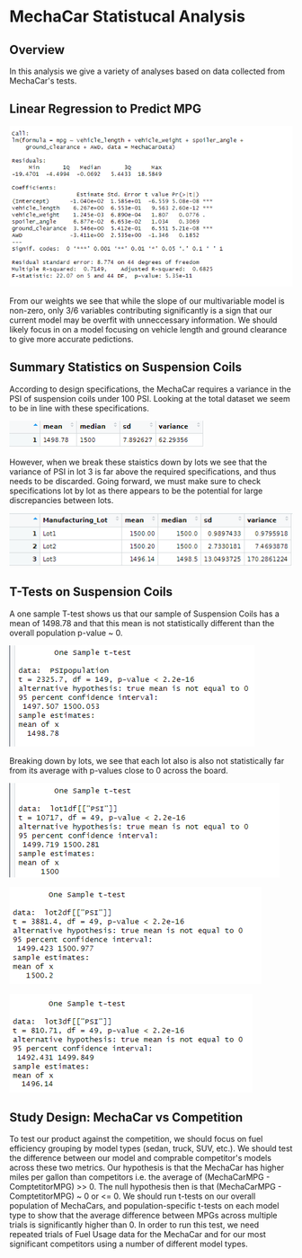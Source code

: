 # MechaCar Statistucal Analysis

## Overview 
In this analysis we give a variety of analyses based on data collected from MechaCar's tests.

## Linear Regression to Predict MPG

![](https://raw.githubusercontent.com/SecretDoves3000/MechaCar_Statistucal_Analysis/main/images/MechaCarRegressionSS.png)

From our weights we see that while the slope of our multivariable model is non-zero, only 3/6 variables contributing significantly is a sign that our current model may be overfit with unneccessary information. We should likely focus in on a model focusing on vehicle length and ground clearance to give more accurate pedictions.

## Summary Statistics on Suspension Coils

According to design specifications, the MechaCar requires a variance in the PSI of suspension coils under 100 PSI. Looking at the total dataset we seem to be in line with these specifications.

![](https://raw.githubusercontent.com/SecretDoves3000/MechaCar_Statistucal_Analysis/main/images/OverallSummarySS.png)

However, when we break these staistics down by lots we see that the variance of PSI in lot 3 is far above the required specifications, and thus needs to be discarded. Going forward, we must make sure to check specifications lot by lot as there appears to be the potential for large discrepancies between lots.

![](https://raw.githubusercontent.com/SecretDoves3000/MechaCar_Statistucal_Analysis/main/images/LotSummarySS.png)

## T-Tests on Suspension Coils

A one sample T-test shows us that our sample of Suspension Coils has a mean of 1498.78 and that this mean is not statistically different than the overall population p-value ~ 0.

![](https://github.com/SecretDoves3000/MechaCar_Statistucal_Analysis/blob/main/images/one%20sample%20t-test.png)

Breaking down by lots, we see that each lot also is also not statistically far from its average with p-values close to 0 across the board.

![](https://github.com/SecretDoves3000/MechaCar_Statistucal_Analysis/blob/main/images/lot1ttestSS.png)

![](https://github.com/SecretDoves3000/MechaCar_Statistucal_Analysis/blob/main/images/lot2ttestSS.png)

![](https://github.com/SecretDoves3000/MechaCar_Statistucal_Analysis/blob/main/images/lot3ttestSS.png)

## Study Design: MechaCar vs Competition

To test our product against the competition, we should focus on fuel efficiency grouping by model types (sedan, truck, SUV, etc.). We should test the difference between our model and comprable competitor's models across these two metrics. Our hypothesis is that the MechaCar has higher miles per gallon than competitors i.e. the average of (MechaCarMPG - ComptetitorMPG) >> 0. The null hypothesis then is that (MechaCarMPG - ComptetitorMPG) ~ 0 or <= 0. We should run t-tests on our overall population of MechaCars, and population-specific t-tests on each model type to show that the average difference between MPGs across multiple trials is significantly higher than 0. In order to run this test, we need repeated trials of Fuel Usage data for the MechaCar and for our most significant competitors using a number of different model types.
